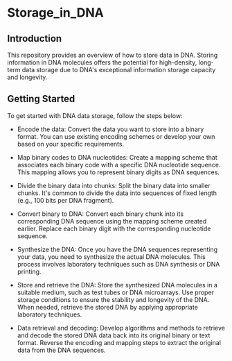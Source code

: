 # Storage_in_DNA
## Introduction

This repository provides an overview of how to store data in DNA. Storing information in DNA molecules offers the potential for high-density, long-term data storage due to DNA's exceptional information storage capacity and longevity.

## Getting Started

To get started with DNA data storage, follow the steps below:

- Encode the data: Convert the data you want to store into a binary format. You can use existing encoding schemes or develop your own based on your specific requirements.

- Map binary codes to DNA nucleotides: Create a mapping scheme that associates each binary code with a specific DNA nucleotide sequence. This mapping allows you to represent binary digits as DNA sequences.

- Divide the binary data into chunks: Split the binary data into smaller chunks. It's common to divide the data into sequences of fixed length (e.g., 100 bits per DNA fragment).

- Convert binary to DNA: Convert each binary chunk into its corresponding DNA sequence using the mapping scheme created earlier. Replace each binary digit with the corresponding nucleotide sequence.

- Synthesize the DNA: Once you have the DNA sequences representing your data, you need to synthesize the actual DNA molecules. This process involves laboratory techniques such as DNA synthesis or DNA printing.

- Store and retrieve the DNA: Store the synthesized DNA molecules in a suitable medium, such as test tubes or DNA microarrays. Use proper storage conditions to ensure the stability and longevity of the DNA. When needed, retrieve the stored DNA by applying appropriate laboratory techniques.

- Data retrieval and decoding: Develop algorithms and methods to retrieve and decode the stored DNA data back into its original binary or text format. Reverse the encoding and mapping steps to extract the original data from the DNA sequences.
